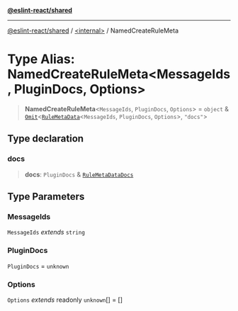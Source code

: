 [**@eslint-react/shared**](../../README.md)

***

[@eslint-react/shared](../../README.md) / [\<internal\>](../README.md) / NamedCreateRuleMeta

# Type Alias: NamedCreateRuleMeta\<MessageIds, PluginDocs, Options\>

> **NamedCreateRuleMeta**\<`MessageIds`, `PluginDocs`, `Options`\> = `object` & [`Omit`](Omit.md)\<[`RuleMetaData`](../interfaces/RuleMetaData.md)\<`MessageIds`, `PluginDocs`, `Options`\>, `"docs"`\>

## Type declaration

### docs

> **docs**: `PluginDocs` & [`RuleMetaDataDocs`](../interfaces/RuleMetaDataDocs.md)

## Type Parameters

### MessageIds

`MessageIds` *extends* `string`

### PluginDocs

`PluginDocs` = `unknown`

### Options

`Options` *extends* readonly `unknown`[] = \[\]
